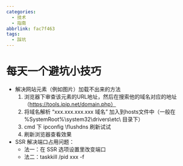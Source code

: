 ```yaml
---
categories:
  - 技术
  - 指南
abbrlink: fac7f463
tags:
  - 踩坑
---
```

# 每天一个避坑小技巧

- 解决网站元素（例如图片）加载不出来的方法
  1. 浏览器下审查该元素的URL地址，然后在搜索他的域名对应的地址（https://tools.ipip.net/domain.php）
  2. 将域名解析 “xxx.xxx.xxx.xxx 域名” 加入到hosts文件中（一般在 %SystemRoot%\system32\drivers\etc\ 目录下）  
  3. cmd 下 ipconfig \flushdns 刷新试试
  4. 刷新浏览器查看效果
- SSR 解决端口占用问题：
  - 法一：在 SSR 选项设置里改变端口
  - 法二：taskkill /pid xxx -f

